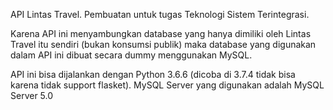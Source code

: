 API Lintas Travel.
Pembuatan untuk tugas Teknologi Sistem Terintegrasi.

Karena API ini menyambungkan database yang hanya dimiliki oleh Lintas Travel itu sendiri (bukan konsumsi publik)
maka database yang digunakan dalam API ini dibuat secara dummy menggunakan MySQL.

API ini bisa dijalankan dengan Python 3.6.6 (dicoba di 3.7.4 tidak bisa karena tidak support flasket).
MySQL Server yang digunakan adalah MySQL Server 5.0
